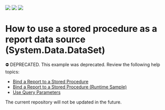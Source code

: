 <!-- default badges list -->
![](https://img.shields.io/endpoint?url=https://codecentral.devexpress.com/api/v1/VersionRange/128603789/22.2.6%2B)
[![](https://img.shields.io/badge/Open_in_DevExpress_Support_Center-FF7200?style=flat-square&logo=DevExpress&logoColor=white)](https://supportcenter.devexpress.com/ticket/details/E1740)
[![](https://img.shields.io/badge/📖_How_to_use_DevExpress_Examples-e9f6fc?style=flat-square)](https://docs.devexpress.com/GeneralInformation/403183)
<!-- default badges end -->
# How to use a stored procedure as a report data source (System.Data.DataSet)

⛔ DEPRECATED. This example was deprecated. Review the following help topics:

- [Bind a Report to a Stored Procedure](https://docs.devexpress.com/XtraReports/10555/detailed-guide-to-devexpress-reporting/bind-reports-to-data/sql-database/bind-a-report-to-a-stored-procedure)
- [Bind a Report to a Stored Procedure (Runtime Sample)](https://docs.devexpress.com/XtraReports/403320/detailed-guide-to-devexpress-reporting/bind-reports-to-data/sql-database/bind-a-report-to-a-stored-procedure-runtime)
- [Use Query Parameters](https://docs.devexpress.com/XtraReports/17387/detailed-guide-to-devexpress-reporting/bind-reports-to-data/sql-database/specify-query-parameters)

The current repository will not be updated in the future.


